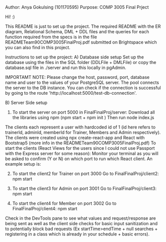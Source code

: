Author: Anya Gokulsing (101170595)
Purpose: COMP 3005 Final Prject

Hi! :)


This README is just to set up the project. The required README with the ER diagram, Relational Schema, DML + DDL files and the queries for each function required from the specs is in the file READMETeam90COMP3005FinalProj.pdf submitted on Brightspace which you can also find in this project.

Instructions to set up the project:
A) Database side setup
Set up the database using the files in the SQL folder (DDLFile + DMLFile) or copy the database.sql file in ./server and run this locally in pgAdmin. 

IMPORTAMT NOTE: Please change the host, password, port, database name and user to the values of your PostgreSQL server. The pool connects the server to the DB instance. You can check if the connection is successful by going to the route 'http://localhost:5000/test-db-connection'.

B) Server Side setup
1) To start the server on port 5000 in FinalFinalProj/server:
Download all the libraries using npm (npm start + npm init )
Then run node index.js

The clients each represent a user with hardcoded id of 1 (id here refers to trainerId, adminId, memberId for Trainer, Members and Admin respectively).
The clients were created using npx create-react-app and React with Bootstrap5 (more info in the READMETeam90COMP3005FinalProj.pdf)
To start the clients (React Views for the users since I could not use Passport with the Express server for some reason):
Monitor your terminal as you will be asked to confirm (Y or N) on which port to run which React client. An example setup is:

2) To start the client2 for Trainer on port 3000
Go to FinalFinalProj/client2: npm start 

3) To start the client3 for Admin on port 3001
Go to FinalFinalProj/client3: npm start 

4) To start the client4 for Member on port 3002
Go to FinalFinalProj/client4: npm start 

Check in the DevTools pane to see what values and request/response are being sent as well as the client side checks for basic input sanitization and to potentially block bad requests (Ex startTime>endTime + null searches + registering in a class which is already in your schedule + basic errors).

